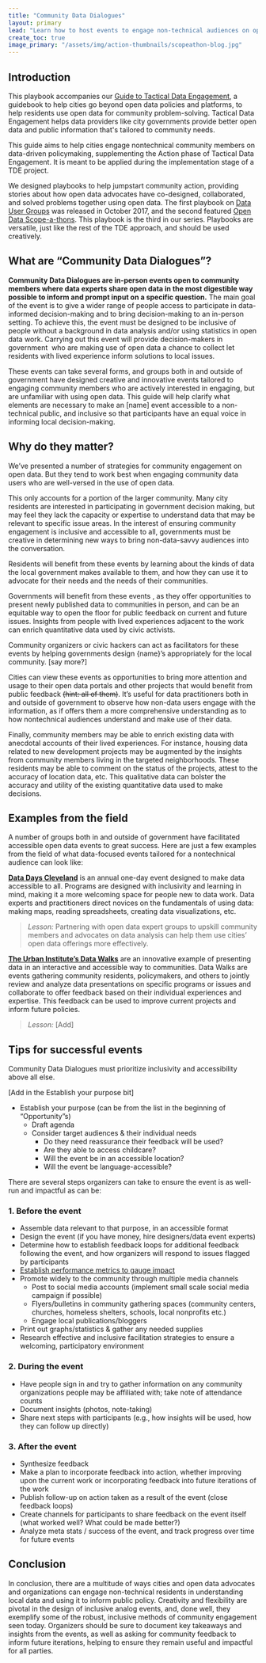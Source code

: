 ```yaml
---
title: "Community Data Dialogues"
layout: primary
lead: "Learn how to host events to engage non-technical audiences on open data"
create_toc: true
image_primary: "/assets/img/action-thumbnails/scopeathon-blog.jpg"
---
```


## Introduction

This playbook accompanies our [Guide to Tactical Data Engagement](https://communities.sunlightfoundation.com/methodology/), a guidebook to help cities go beyond open data policies and platforms, to help residents use open data for community problem-solving. Tactical Data Engagement helps data providers like city governments provide better open data and public information that's tailored to community needs.

This guide aims to help cities engage nontechnical community members on data-driven policymaking, supplementing the Action phase of Tactical Data Engagement. It is meant to be applied during the implementation stage of a TDE project.

We designed playbooks to help jumpstart community action, providing stories about how open data advocates have co-designed, collaborated, and solved problems together using open data. The first playbook on [Data User Groups](https://sunlight-foundation.gitbooks.io/playbook-data-user-groups/content/home.html) was released in October 2017, and the second featured [Open Data Scope-a-thons](https://sunlight-open-cities.gitbook.io/playbook-open-data-scope-a-thon/). This playbook is the third in our series. Playbooks are versatile, just like the rest of the TDE approach, and should be used creatively.

## What are “Community Data Dialogues”?

**Community Data Dialogues are in-person events open to community members where data experts share open data in the most digestible way possible to inform and prompt input on a specific question.** The main goal of the event is to give a wider range of people access to participate in data-informed decision-making and to bring decision-making to an in-person setting. To achieve this, the event must be designed to be inclusive of people without a background in data analysis and/or using statistics in open data work. Carrying out this event will provide decision-makers in government  who are making use of open data a chance to collect let residents with lived experience inform solutions to local issues. 

These events can take several forms, and groups both in and outside of government have designed creative and innovative events tailored to engaging community members who are actively interested in engaging, but are unfamiliar with using open data. This guide will help clarify what elements are necessary to make an [name] event accessible to a non-technical public, and inclusive so that participants have an equal voice in informing local decision-making.

## Why do they matter?

We’ve presented a number of strategies for community engagement on open data. But they tend to work best when engaging community data users who are well-versed in the use of open data.

This only accounts for a portion of the larger community. Many city residents are interested in participating in government decision making, but may feel they lack the capacity or expertise to understand data that may be relevant to specific issue areas. In the interest of ensuring community engagement is inclusive and accessible to all, governments must be creative in determining new ways to bring non-data-savvy audiences into the conversation.

Residents will benefit from these events by learning about the kinds of data the local government makes available to them, and how they can use it to advocate for their needs and the needs of their communities.

Governments will benefit from these events , as they offer opportunities to present newly published data to communities in person, and can be an equitable way to open the floor for public feedback on current and future issues. Insights from people with lived experiences adjacent to the work can enrich quantitative data used by civic activists. 

Community organizers or civic hackers can act as facilitators for these events by helping governments design {name}’s appropriately for the local community. [say more?]

Cities can view these events as opportunities to bring more attention and usage to their open data portals and other projects that would benefit from public feedback <del>(hint: all of them)</del>. It’s useful for data practitioners both in and outside of government to observe how non-data users engage with the information, as if offers them a more comprehensive understanding as to how nontechnical audiences understand and make use of their data.

Finally, community members may be able to enrich existing data with anecdotal accounts of their lived experiences. For instance, housing data related to new development projects may be augmented by the insights from community members living in the targeted neighborhoods. These residents may be able to comment on the status of the projects, attest to the accuracy of location data, etc. This qualitative data can bolster the accuracy and utility of the existing quantitative data used to make decisions.

## Examples from the field

A number of groups both in and outside of government have facilitated accessible open data events to great success. Here are just a few examples from the field of what data-focused events tailored for a nontechnical audience can look like:

**[Data Days Cleveland](https://www.datadayscle.org/)** is an annual one-day event designed to make data accessible to all. Programs are designed with inclusivity and learning in mind, making it a more welcoming space for people new to data work. Data experts and practitioners direct novices on the fundamentals of using data: making maps, reading spreadsheets, creating data visualizations, etc.

> _Lesson:_ Partnering with open data expert groups to upskill community members and advocates on data analysis can help them use cities’ open data offerings more effectively. 

**[The Urban Institute’s Data Walks](https://www.urban.org/research/publication/data-walks-innovative-way-share-data-communities)** are an innovative example of presenting data in an interactive and accessible way to communities. Data Walks are events gathering community residents, policymakers, and others to jointly review and analyze data presentations on specific programs or issues and collaborate to offer feedback based on their individual experiences and expertise. This feedback can be used to improve current projects and inform future policies.

> _Lesson:_ [Add]

## Tips for successful events

Community Data Dialogues must prioritize inclusivity and accessibility above all else.

[Add in the Establish your purpose bit]

- Establish your purpose (can be from the list in the beginning of “Opportunity”s)  
    - Draft agenda
    - Consider target audiences & their individual needs 
        - Do they need reassurance their feedback will be used? 
        - Are they able to access childcare?
        - Will the event be in an accessible location?
        - Will the event be language-accessible?

There are several steps organizers can take to ensure the event is as well-run and impactful as can be:

### 1. Before the event

- Assemble data relevant to that purpose, in an accessible format
- Design the event (if you have money, hire designers/data event experts) 
- Determine how to establish feedback loops for additional feedback following the event, and how organizers will respond to issues flagged by participants
- [Establish performance metrics to gauge impact](https://sunlightfoundation.com/2019/08/13/measuring-the-impact-of-community-engagement-around-open-data/)
- Promote widely to the community through multiple media channels
    - Post to social media accounts (implement small scale social media campaign if possible)
    - Flyers/bulletins in community gathering spaces (community centers, churches, homeless shelters, schools, local nonprofits etc.)
    - Engage local publications/bloggers
- Print out graphs/statistics & gather any needed supplies
- Research effective and inclusive facilitation strategies to ensure a welcoming, participatory environment

### 2. During the event

- Have people sign in and try to gather information on any community organizations people may be affiliated with; take note of attendance counts
- Document insights (photos, note-taking) 
- Share next steps with participants (e.g., how insights will be used, how they can follow up directly)


### 3. After the event

- Synthesize feedback 
- Make a plan to incorporate feedback into action, whether improving upon the current work or incorporating feedback into future iterations of the work
- Publish follow-up on action taken as a result of the event (close feedback loops) 
- Create channels for participants to share feedback on the event itself (what worked well? What could be made better?)
- Analyze meta stats / success of the event, and track progress over time for future events

## Conclusion

In conclusion, there are a multitude of ways cities and open data advocates and organizations can engage non-technical residents in understanding local data and using it to inform public policy. Creativity and flexibility are pivotal in the design of inclusive analog events, and, done well, they exemplify some of the robust, inclusive methods of community engagement seen today. Organizers should be sure to document key takeaways and insights from the events, as well as asking for community feedback to inform future iterations, helping to ensure they remain useful and impactful for all parties. 
